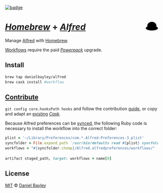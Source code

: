 [![badge][ci]][circle]

_[Homebrew]_ + _[Alfred]_ <img src="logo.svg" width="8%" align="right">
=======================================================================
Manage [Alfred] with [Homebrew].

[Workflows] require the paid _[Powerpack]_ upgrade.

Install
-------
~~~ sh
brew tap danielbayley/alfred
brew cask install #workflow
~~~

[Contribute][guide]
-------------------
`git config core.hooksPath hooks` and follow the contribution [guide], or copy and adapt an [existing] [_Cask_].

Because Alfred preferences can be [synced], the following Ruby code is necessary to install the workflow into the correct folder:
~~~ ruby
plist = '~/Library/Preferences/com.*.Alfred-Preferences-3.plist'
syncfolder = File.expand_path `/usr/bin/defaults read #{plist} syncfolder`
workflows = "#{syncfolder.chomp}/Alfred.alfredpreferences/workflows/"

artifact staged_path, target: workflows + name[0]
~~~

License
-------
[MIT] © [Daniel Bayley]

[MIT]:              LICENSE.md
[Daniel Bayley]:    https://github.com/danielbayley

[ci]:               https://flat.badgen.net/circleci/github/danielbayley/homebrew-alfred?label=&icon=circleci
[circle]:           https://circleci.com/gh/danielbayley/homebrew-alfred

[alfred]:           http://alfredapp.com
[powerpack]:        https://alfredapp.com/powerpack
[workflows]:        http://alfredapp.com/workflows
[synced]:           https://alfredapp.com/help/advanced/sync

[homebrew]:         http://brew.sh
[_cask_]:           http://caskroom.github.io

[guide]:            https://github.com/caskroom/homebrew-cask/blob/master/doc/development/adding_a_cask.md
[existing]:         Casks
